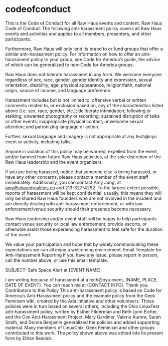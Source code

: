 # codeofconduct
This is the Code of Conduct for all Raw Haus events and content.
Raw Haus Code of Conduct
The following anti-harassment policy covers all Raw Haus events and activities and applies to all members, presenters, and other participants.

Furthermore, Raw Haus will only lend its brand to or fund groups that offer a similar anti-harassment policy. For information on how to offer an anti-harassment policy to your group, see Code for America’s guide, the advice of which can be generalized to non–Code for America groups.

Raw Haus does not tolerate harassment in any form. We welcome everyone regardless of sex, race, gender, gender identity and expression, sexual orientation, disability, age, physical appearance, religion/faith, national origin, source of income, and language preference.

Harassment includes but is not limited to: offensive verbal or written comments related to, or exclusion based on, any of the characteristics listed above (i.e. sex, race, gender, etc.); deliberate intimidation; following or stalking; unwanted photography or recording; sustained disruption of talks or other events; inappropriate physical contact; unwelcome sexual attention; and patronizing language or action.

Further, sexual language and imagery is not appropriate at any tech@nyu event or activity, including talks.

Anyone in violation of this policy may be warned, expelled from the event, and/or banned from future Raw Haus activities, at the sole discretion of the Raw Haus leadership and the event organizers.

If you are being harassed, notice that someone else is being harassed, or have any other concerns, please contact a member of the event staff immediately. Additionally, you can contact Amy Jung, at amy@sharedrealities.co and 213-327-4292. To the largest extent possible, reports of harassment will be kept confidential; usually, this means they will only be shared Raw Haus founders who are not involved in the incident and are directly dealing with anti-harassment enforcement, or with law enforcement/venue security should their presence become necessary.

Raw Haus leadership and/or event staff will be happy to help participants contact venue security or local law enforcement, provide escorts, or otherwise assist those experiencing harassment to feel safe for the duration of the event.

We value your participation and hope that by widely communicating these expectations we can all enjoy a welcoming environment.
Email Template for Anti-Harassment Reporting
If you have any issue, please report in person, call the number above, or use this email template.

SUBJECT: Safe Space Alert at [EVENT NAME]

I am writing because of harassment at a tech@nyu event, (NAME, PLACE, DATE OF EVENT).
You can reach me at (CONTACT INFO). Thank you.
Contributors to this Policy
This anti-harassment policy is based on Code for America’s Anti-Harassment policy and the example policy from the Geek Feminism wiki, created by the Ada Initiative and other volunteers. Those policies were in turn based on several others, including the Ohio LinuxFest anti-harassment policy, written by Esther Filderman and Beth Lynn Eicher, and the Con Anti-Harassment Project. Mary Gardiner, Valerie Aurora, Sarah Smith, and Donna Benjamin generalized the policies and added supporting material. Many members of LinuxChix, Geek Feminism and other groups contributed to this work. The policy shown above was edited into its present form by Ethan Resnick.
